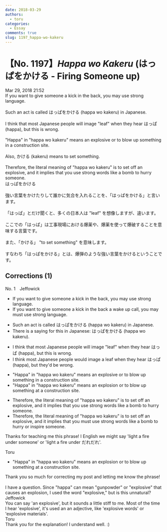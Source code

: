 ```yaml
---
date: 2018-03-29
authors:
  - toru
categories:
  - Essay
comments: true
slug: 1197_happa-wo-kakeru
---
```


# 【No. 1197】<strong><em>Happa wo Kakeru</strong></em> (はっぱをかける - Firing Someone up)
<div class="date">Mar 29, 2018 21:52</div>
<div id="post"><div id="body_show_ori">
If you want to give someone a kick in the back, you may use strong language.<br/><br/>Such an act is called はっぱをかける (happa wo kakeru) in Japanese.<br/><br/>I think that most Japanese people will image "leaf" when they hear はっぱ (happa), but this is wrong.<br/><br/>"Happa" in "happa wo kakeru" means an explosive or to blow up something in a construction site.<br/><br/>Also, かける (kakeru) means to set something.<br/><br/>Therefore, the literal meaning of "happa wo kakeru" is to set off an explosive, and it implies that you use strong words like a bomb to hurry someone.
</div></div>

<!-- more -->

<div id="post_ja"><div id="body_show_mo">
はっぱをかける<br/><br/>強い言葉をかけたりして誰かに気合を入れることを、「はっぱをかける」と言います。<br/><br/>「はっぱ」とだけ聞くと、多くの日本人は "leaf" を想像しますが、違います。<br/><br/>ここでの「はっぱ」は工事現場における爆薬や、爆薬を使って爆破することを意味する言葉です。<br/><br/>また、「かける」 "to set something" を意味します。<br/><br/>すなわち「はっぱをかける」とは、爆弾のような強い言葉をかけるということです。
</div></div>

## Corrections (1)
<div id="block"><div class="first_name"> No. 1　<span class="just_name">Jeffowick</span></div><div id="block2">
<ul class="correction_field">
<li class="incorrect">If you want to give someone a kick in the back, you may use strong language.</li>
<li class="corrected correct">
If you want to give someone a <span class="f_blue"><span class="sline">kick in the back</span> a wake up call</span>, you<span class="sline"> may</span> <span class="f_blue">must </span>use strong language.
</li>
</ul>
<ul class="correction_field">
<li class="incorrect">Such an act is called はっぱをかける (happa wo kakeru) in Japanese.</li>
<li class="corrected correct">
There is a saying for this in Japanese: はっぱをかける (happa wo kakeru).
</li>
</ul>
<ul class="correction_field">
<li class="incorrect">I think that most Japanese people will image "leaf" when they hear はっぱ (happa), but this is wrong.</li>
<li class="corrected correct">
I think most Japanese people would image a leaf when they hear はっぱ (happa), but they'd be wrong.
</li>
</ul>
<ul class="correction_field">
<li class="incorrect">"Happa" in "happa wo kakeru" means an explosive or to blow up something in a construction site.</li>
<li class="corrected correct">
"Happa" in "happa wo kakeru" means an <span class="f_blue">explosion</span> or to blow up something <span class="f_blue">at</span> a construction site.
</li>
</ul>
<ul class="correction_field">
<li class="incorrect">Therefore, the literal meaning of "happa wo kakeru" is to set off an explosive, and it implies that you use strong words like a bomb to hurry someone.</li>
<li class="corrected correct">
Therefore, the literal meaning of "happa wo kakeru" is to set off an explosive, and it implies that you <span class="f_blue">must</span> use strong words like a bomb to hurry <span class="f_blue">or inspire</span> someone.
</li>
</ul>
<p class="comment_small">
 Thanks for teaching me this phrase! I English we might say 'light a fire under someone' or 'light a fire under だれだれ'.
</p>

</div><div class="name"><span class="just_name">Toru</span><br><div class="quote_field"><ul class="correction_field">
<li class="corrected correct">
"Happa" in "happa wo kakeru" means an <span class="f_blue">explosion</span> or to blow up something <span class="f_blue">at</span> a construction site.
</li>
</ul></div>
Thank you so much for correcting my post and letting me know the phrase!<br/><br/>I have a question. Since "happa" can mean "gunpowder" or "explosive" that causes an explosion, I used the word "explosive," but is this unnatural?
</div>
<div class="name"><span class="just_name">Jeffowick</span><br>
You can say 'an explosive', but it sounds a little stiff to me. Most of the time I hear 'explosive', it's used an an adjective, like 'explosive words' or 'explosive materials'. 
</div>
<div class="name"><span class="just_name">Toru</span><br>
Thank you for the explanation! I understand well. :)
</div>
</div>
